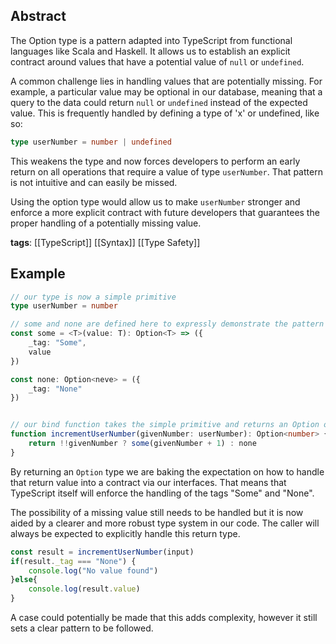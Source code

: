 ## Abstract

The Option type is a pattern adapted into TypeScript from functional languages like Scala and Haskell. It allows us to establish an explicit contract around values that have a potential value of `null` or `undefined`.

A common challenge lies in handling values that are potentially missing. For example, a particular value may be optional in our database, meaning that a query to the data could return `null` or `undefined` instead of the expected value. This is frequently handled by defining a type of 'x' or undefined, like so:

```typescript
type userNumber = number | undefined
```

This weakens the type and now forces developers to perform an early return on all operations that require a value of type `userNumber`. That pattern is not intuitive and can easily be missed.

Using the option type would allow us to make `userNumber` stronger and enforce a more explicit contract with future developers that guarantees the proper handling of a potentially missing value.

**tags**: [[TypeScript]] [[Syntax]] [[Type Safety]]
## Example

```typescript
// our type is now a simple primitive
type userNumber = number

// some and none are defined here to expressly demonstrate the pattern at play
const some = <T>(value: T): Option<T> => ({
	_tag: "Some",
	value
})

const none: Option<neve> = ({
	_tag: "None"
})


// our bind function takes the simple primitive and returns an Option of the same type
function incrementUserNumber(givenNumber: userNumber): Option<number> {
	return !!givenNumber ? some(givenNumber + 1) : none	
}
```

By returning an `Option` type we are baking the expectation on how to handle that return value into a contract via our interfaces. That means that TypeScript itself will enforce the handling of the tags "Some" and "None".

The possibility of a missing value still needs to be handled but it is now aided by a clearer and more robust type system in our code. The caller will always be expected to explicitly handle this return type.

```typeScript
const result = incrementUserNumber(input)
if(result._tag === "None") {
	console.log("No value found")
}else{
	console.log(result.value)
}
```
A case could potentially be made that this adds complexity, however it still sets a clear pattern to be followed.